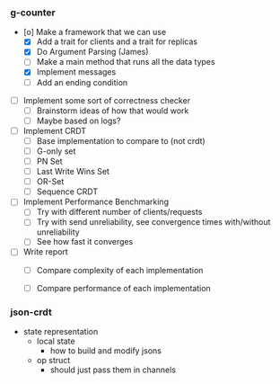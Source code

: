 ### g-counter
- [o] Make a framework that we can use
    - [X] Add a trait for clients and a trait for replicas
    - [X] Do Argument Parsing (James)
    - [ ] Make a main method that runs all the data types
    - [X] Implement messages
    - [ ] Add an ending condition
- [ ] Implement some sort of correctness checker
    - [ ] Brainstorm ideas of how that would work
    - [ ] Maybe based on logs?
- [ ] Implement CRDT
    - [ ] Base implementation to compare to (not crdt)
    - [ ] G-only set
    - [ ] PN Set
    - [ ] Last Write Wins Set
    - [ ] OR-Set
    - [ ] Sequence CRDT
- [ ] Implement Performance Benchmarking
    - [ ] Try with different number of clients/requests
    - [ ] Try with send unreliability, see convergence times with/without unreliability
    - [ ] See how fast it converges
- [ ] Write report
    - [ ] Compare complexity of each implementation
    - [ ] Compare performance of each implementation


### json-crdt
- state representation
    - local state
        - how to build and modify jsons
    - op struct
        - should just pass them in channels